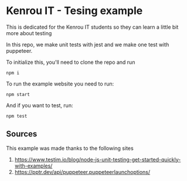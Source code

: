 # Kenrou IT - Tesing example

This is dedicated for the Kenrou IT students so they can learn a little bit more about testing

In this repo, we make unit tests with jest and we make one test with puppeteer.

To initialize this, you'll need to clone the repo and run

```
npm i
```

To run the example website you need to run:

```
npm start
```

And if you want to test, run:

```
npm test
```

## Sources

This example was made thanks to the following sites

1) https://www.testim.io/blog/node-js-unit-testing-get-started-quickly-with-examples/
2) https://pptr.dev/api/puppeteer.puppeteerlaunchoptions/
